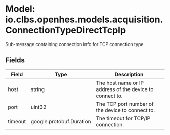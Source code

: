 # Model: io.clbs.openhes.models.acquisition.ConnectionTypeDirectTcpIp

Sub-message containing connection info for TCP connection type

## Fields

| Field | Type | Description |
| --- | --- | --- |
| host | string | The host name or IP address of the device to connect to. |
| port | uint32 | The TCP port number of the device to connect to. |
| timeout | google.protobuf.Duration | The timeout for TCP/IP connection. |

